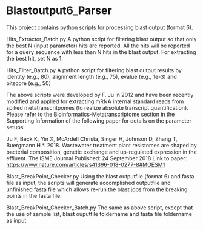 # Blastoutput6_Parser

This project contains python scripts for processing blast output (format 6).

Hits_Extractor_Batch.py
A python script for filtering blast output so that only the best N (input parameter) hits are reported. All the hits will be reported for a query sequence with less than N hits in the blast output. For extracting the best hit, set N as 1.

Hits_Filter_Batch.py
A python script for filtering blast output results by identity (e.g., 80), alignment length (e.g., 75), evalue (e.g., 1e-3) and bitscore (e.g., 50)

The above scripts were developed by F. Ju in 2012 and have been recently modified and applied for extracting mRNA internal standard reads from spiked metatranscritpomes (to realize absolute transcript quantification). Please refer to the Bioinformatics-Metatranscriptome section in the Supporting Information of the following paper for details on the parameter setups:

Ju F, Beck K, Yin X, McArdell Christa, Singer H, Johnson D, Zhang T, Buergmann H *. 2018. Wastewater treatment plant resistomes are shaped by bacterial composition, genetic exchange and up-regulated expression in the effluent. The ISME Journal Published: 24 September 2018
Link to paper: https://www.nature.com/articles/s41396-018-0277-8#MOESM1


Blast_BreakPoint_Checker.py
Using the blast outputfile (format 6) and fasta file as input, the scripts will generate accomplished outputfile and unfinished fasta file which allows re-run the blast jobs from the breaking points in the fasta file.


Blast_BreakPoint_Checker_Batch.py
The same as above script, except that the use of sample list, blast ouputfile foldername and fasta file foldername as input.
